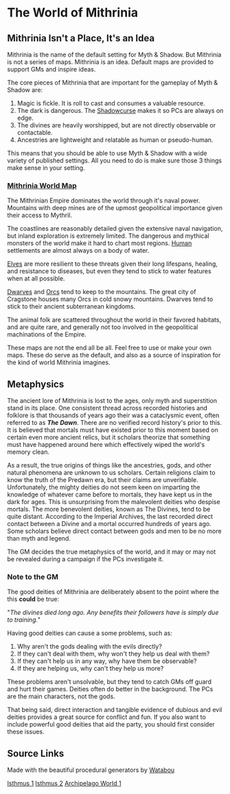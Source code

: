 # The World of Mithrinia

## Mithrinia Isn't a Place, It's an Idea

Mithrinia is the name of the default setting for Myth & Shadow. But Mithrinia is not a series of maps. Mithrinia is an idea. Default maps are provided to support GMs and inspire ideas.

The core pieces of Mithrinia that are important for the gameplay of Myth & Shadow are:

1. Magic is fickle. It is roll to cast and consumes a valuable resource.
2. The dark is dangerous. The [Shadowcurse](../../Game%20Procedures/Hazards/Shadowcurse.md) makes it so PCs are always on edge.
3. The divines are heavily worshipped, but are not directly observable or contactable.
4. Ancestries are lightweight and relatable as human or pseudo-human.

This means that you should be able to use Myth & Shadow with a wide variety of published settings. All you need to do is make sure those 3 things make sense in your setting.

### [Mithrinia World Map](Maps/Mithrinia%20World%20Map.md)

The Mithrinian Empire dominates the world through it's naval power. Mountains with deep mines are of the upmost geopolitical importance given their access to Mythril.

The coastlines are reasonably detailed given the extensive naval navigation, but inland exploration is extremely limited. The dangerous and mythical monsters of the world make it hard to chart most regions. [Human](../../Player%20Characters/Ancenstries/The%20People%20of%20Mithrinia/Humans.md) settlements are almost always on a body of water.

[Elves](../../Player%20Characters/Ancenstries/The%20People%20of%20Mithrinia/Elves.md) are more resilient to these threats given their long lifespans, healing, and resistance to diseases, but even they tend to stick to water features when at all possible.

[Dwarves](../../Player%20Characters/Ancenstries/The%20People%20of%20Mithrinia/Dwarves.md) and [Orcs](../../Player%20Characters/Ancenstries/The%20People%20of%20Mithrinia/Orcs.md) tend to keep to the mountains. The great city of Cragstone houses many Orcs in cold snowy mountains. Dwarves tend to stick to their ancient subterranean kingdoms.

The animal folk are scattered throughout the world in their favored habitats, and are quite rare, and generally not too involved in the geopolitical machinations of the Empire.

These maps are not the end all be all. Feel free to use or make your own maps. These do serve as the default, and also as a source of inspiration for the kind of world Mithrinia imagines.

## Metaphysics

The ancient lore of Mithrinia is lost to the ages, only myth and superstition stand in its place. One consistent thread across recorded histories and folklore is that thousands of years ago their was a cataclysmic event, often referred to as ***The Dawn***. There are no verified record history's prior to this. It is believed that mortals must have existed prior to this moment based on certain even more ancient relics, but it scholars theorize that something must have happened around here which effectively wiped the world's memory clean.

As a result, the true origins of things like the ancestries, gods, and other natural phenomena are unknown to us scholars. Certain religions claim to know the truth of the Predawn era, but their claims are unverifiable. Unfortunately, the mighty deities do not seem keen on imparting the knowledge of whatever came before to mortals, they have kept us in the dark for ages. This is unsurprising from the malevolent deities who despise mortals. The more benevolent deities, known as The Divines, tend to be quite distant. According to the Imperial Archives, the last recorded direct contact between a Divine and a mortal occurred hundreds of years ago. Some scholars believe direct contact between gods and men to be no more than myth and legend.

The GM decides the true metaphysics of the world, and it may or may not be revealed during a campaign if the PCs investigate it.

### Note to the GM

The good deities of Mithrinia are deliberately absent to the point where the this **could** be true:

"*The divines died long ago. Any benefits their followers have is simply due to training.*"

Having good deities can cause a some problems, such as:

1. Why aren't the gods dealing with the evils directly?
2. If they can't deal with them, why won't they help us deal with them?
3. If they can't help us in any way, why have them be observable?
4. If they are helping us, why can't they help us more?

These problems aren't unsolvable, but they tend to catch GMs off guard and hurt their games. Deities often do better in the background. The PCs are the main characters, not the gods.

That being said, direct interaction and tangible evidence of dubious and evil deities provides a great source for conflict and fun. If you also want to include powerful good deities that aid the party, you should first consider these issues.

## Source Links

Made with the beautiful procedural generators by [Watabou](https://watabou.github.io/)

[Isthmus 1](https://watabou.github.io/perilous-shores/?seed=1103575137&tags=highland,lake,woodland,difficult,neutral&hexes=3)
[Isthmus 2](https://watabou.github.io/perilous-shores/?seed=1008532271&tags=highland,lake,woodland,difficult,neutral&w=1800&h=1800&hexes=3)
[Archipelago World 1](https://watabou.github.io/perilous-shores/?seed=278080823&tags=archipelago,neutral,highland,safe,woodland&w=2700&h=2700)
